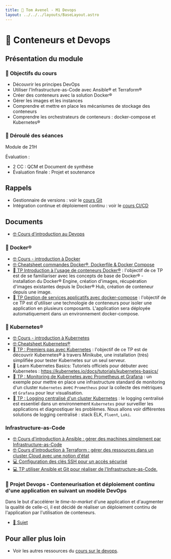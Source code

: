 ```yaml
---
title: 󱃾 Tom Avenel - M1 Devops
layout: ../../../layouts/BaseLayout.astro
---
```


# 󱃾  Conteneurs et Devops

## Présentation du module

### 🎯 Objectifs du cours

- Découvrir les principes DevOps
- Utiliser l'Infrastructure-as-Code avec Ansible® et Terraform®
- Créer des conteneurs avec la solution Docker®
- Gérer les images et les instances 
- Comprendre et mettre en place les mécanismes de stockage des conteneurs
- Comprendre les orchestrateurs de conteneurs : docker-compose et Kubernetes®

### 📅 Déroulé des séances

Module de 21H

Évaluation :

- 2 CC : QCM et Document de synthèse
- Évaluation finale : Projet et soutenance

## Rappels

- Gestionnaire de versions : voir le [cours Git](/cours/git)
- Intégration continue et déploiement continu : voir le [cours CI/CD](/cours/ci)

## Documents

- [🤓 Cours d'introduction au Devops](/cours/devops/devops-cours)

###   Docker®

- [🤓 Cours - introduction à Docker](/cours/docker/docker-cours)
- [🤓 Cheatsheet commandes Docker®, Dockerfile & Docker Compose](/cours/docker/docker-cheatsheet)
- [  TP Introduction à l'usage de conteneurs Docker®](/cours/docker/tp_docker) : l'objectif de ce TP est de se familiariser avec les concepts de base de Docker® - installation du Docker® Engine, création d'images, récupération d'images existantes depuis le Docker® Hub, création de conteneur depuis une image.
- [  TP Gestion de services applicatifs avec docker-compose](/cours/docker/tp_docker-compose) : l'objectif de ce TP est d'utiliser une technologie de conteneurs pour isoler une application en plusieurs composants. L'application sera déployée automatiquement dans un environnement docker-compose.

### 󱃾 Kubernetes® 

- [🤓 Cours - introduction à Kubernetes](/cours/docker/kubernetes-cours)
- [🤓 Cheatsheet Kubernetes®](/cours/docker/kubernetes-cheatsheet)
- [󱃾  TP : Premiers pas avec Kubernetes](/cours/docker/tp_k8s) : l'objectif de ce TP est de découvrir Kubernetes® à travers Minikube, une installation (très) simplifiée pour tester Kubernetes sur un seul serveur.
- 󱃾  Learn Kubernetes Basics: Tutoriels officiels pour débuter avec Kubernetes : <https://kubernetes.io/docs/tutorials/kubernetes-basics/>
- [󱃾  TP : Monitoring de Kubernetes avec Prometheus et Grafana](/cours/docker/tp_prometheus_grafana_k8s) : un exemple pour mettre en place une infrastructure standard de monitoring d'un cluster `Kubernetes` avec `Prometheus` pour la collecte des métriques et `Grafana` pour leur visualisation.
- [󱃾  TP : Logging centralisé d'un cluster Kubernetes](/cours/docker/tp_k8s_elk) : le logging centralisé est essentiel dans un environnement `Kubernetes` pour surveiller les applications et diagnostiquer les problèmes. Nous allons voir différentes solutions de logging centralisé : stack ELK, `Fluent`, `Loki`.

### Infrastructure-as-Code

- [🤓 Cours d'introduction à Ansible : gérer des machines simplement par Infrastructure-as-Code](/cours/devops/ansible-cours)
- [🤓 Cours d'introduction à Terraform : gérer des ressources dans un cluster Cloud avec une notion d'état](/cours/devops/terraform-cours)
- [💻 Configuration des clés SSH pour un accès sécurisé](/cours/devops/tp_ssh)
- [💻 TP utiliser Ansible et Git pour réaliser de l'Infrastructure-as-Code.](/cours/git/git-tp-ansible)

### 📌 Projet Devops - Conteneurisation et déploiement continu d'une application en suivant un modèle DevOps

Dans le but d'accélérer le _time-to-market_ d'une application et d'augmenter la qualité de celle-ci, il est décidé de réaliser un déploiement continu de l'application par l'utilisation de conteneurs.

- [📄 Sujet](/cours/devops/projet-devops)

## Pour aller plus loin

- Voir les autres ressources du [cours sur le devops](/cours/devops).
